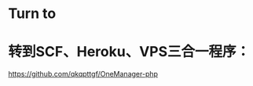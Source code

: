 # Turn to  
# 转到SCF、Heroku、VPS三合一程序：  
https://github.com/qkqpttgf/OneManager-php  

<script>
  location.href="https://github.com/qkqpttgf/OneManager-php";
</script>
